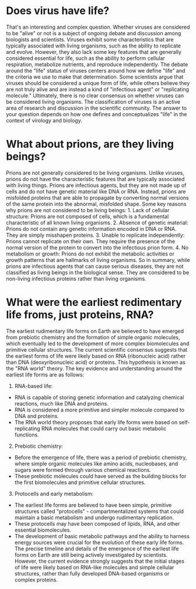 # Does virus have life?

That's an interesting and complex question. Whether viruses are considered to be "alive" or not is a subject of ongoing debate and discussion among biologists and scientists.
Viruses exhibit some characteristics that are typically associated with living organisms, such as the ability to replicate and evolve. However, they also lack some key features that are generally considered essential for life, such as the ability to perform cellular respiration, metabolize nutrients, and reproduce independently.
The debate around the "life" status of viruses centers around how we define "life" and the criteria we use to make that determination. Some scientists argue that viruses should be considered a unique form of life, while others believe they are not truly alive and are instead a kind of "infectious agent" or "replicating molecule."
Ultimately, there is no clear consensus on whether viruses can be considered living organisms. The classification of viruses is an active area of research and discussion in the scientific community. The answer to your question depends on how one defines and conceptualizes "life" in the context of virology and biology.

# What about prions, are they living beings?

Prions are not generally considered to be living organisms. Unlike viruses, prions do not have the characteristic features that are typically associated with living things.
Prions are infectious agents, but they are not made up of cells and do not have genetic material like DNA or RNA. Instead, prions are misfolded proteins that are able to propagate by converting normal versions of the same protein into the abnormal, misfolded shape.
Some key reasons why prions are not considered to be living beings:
    1. Lack of cellular structure: Prions are not composed of cells, which is a fundamental characteristic of all known living organisms.
    2. Absence of genetic material: Prions do not contain any genetic information encoded in DNA or RNA. They are simply misshapen proteins.
    3. Unable to replicate independently: Prions cannot replicate on their own. They require the presence of the normal version of the protein to convert into the infectious prion form.
    4. No metabolism or growth: Prions do not exhibit the metabolic activities or growth patterns that are hallmarks of living organisms.
So in summary, while prions are infectious agents that can cause serious diseases, they are not classified as living beings in the biological sense. They are considered to be non-living infectious proteins rather than living organisms.

# What were the earliest redimentary life froms, just proteins, RNA?

The earliest rudimentary life forms on Earth are believed to have emerged from prebiotic chemistry and the formation of simple organic molecules, which eventually led to the development of more complex biomolecules and primitive cellular structures.
The current scientific consensus suggests that the earliest forms of life were likely based on RNA (ribonucleic acid) rather than DNA (deoxyribonucleic acid) or proteins. This hypothesis is known as the "RNA world" theory.
The key evidence and understanding around the earliest life forms are as follows:
1. RNA-based life:
- RNA is capable of storing genetic information and catalyzing chemical reactions, much like DNA and proteins.
- RNA is considered a more primitive and simpler molecule compared to DNA and proteins.
- The RNA world theory proposes that early life forms were based on self-replicating RNA molecules that could carry out basic metabolic functions.
2. Prebiotic chemistry:
- Before the emergence of life, there was a period of prebiotic chemistry, where simple organic molecules like amino acids, nucleobases, and sugars were formed through various chemical reactions.
- These prebiotic molecules could have served as the building blocks for the first biomolecules and primitive cellular structures.
3. Protocells and early metabolism:
- The earliest life forms are believed to have been simple, primitive structures called "protocells" - compartmentalized systems that could maintain a basic metabolism and undergo rudimentary replication.
- These protocells may have been composed of lipids, RNA, and other essential biomolecules.
- The development of basic metabolic pathways and the ability to harness energy sources were crucial for the evolution of these early life forms.
The precise timeline and details of the emergence of the earliest life forms on Earth are still being actively investigated by scientists. However, the current evidence strongly suggests that the initial stages of life were likely based on RNA-like molecules and simple cellular structures, rather than fully developed DNA-based organisms or complex proteins.
